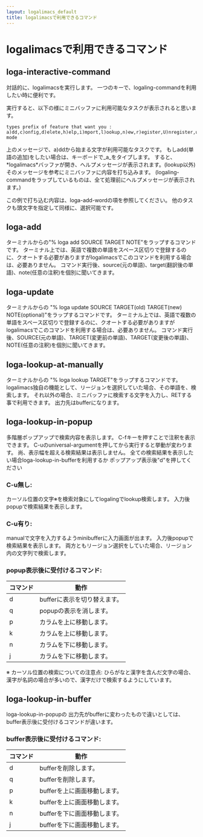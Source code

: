 ```yaml
---
layout: logalimacs_default
title: logalimacsで利用できるコマンド
---
```


# logalimacsで利用できるコマンド

## loga-interactive-command
対話的に、logalimacsを実行します。
一つのキーで、logaling-commandを利用したい時に便利です。


実行すると、以下の様にミニバッファに利用可能なタスクが表示されると思います。

    types prefix of feature that want you :
    a)dd,c)onfig,d)elete,h)elp,i)mport,l)ookup,n)ew,r)egister,U)nregister,u)pdate,v)ersion,f)ly-mode

上のメッセージで、a)ddから始まる文字が利用可能なタスクです。
もしadd(単語の追加)をしたい場合は、キーボードで_a_をタイプします。
すると、\*logalimacs\*バッファが開き、へルプメッセージが表示されます。(lookup以外)
そのメッセージを参考にミニバッファに内容を打ち込みます。
(logaling-commandをラップしているものは、全て処理前にヘルプメッセージが表示されます。)

この例で打ち込む内容は、loga-add-wordの項を参照してください。
他のタスクも頭文字を指定して同様に、選択可能です。

## loga-add
ターミナルからの"% loga add SOURCE TARGET NOTE"をラップするコマンドです。
ターミナル上では、英語で複数の単語をスペース区切りで登録するのに、クオートする必要がありますがlogalimacsでこのコマンドを利用する場合は、必要ありません。
コマンド実行後、source(元の単語)、target(翻訳後の単語)、note(任意の注釈)を個別に聞いてきます。

## loga-update
ターミナルからの "% loga update SOURCE TARGET(old) TARGET(new) NOTE(optional)"をラップするコマンドです。
ターミナル上では、英語で複数の単語をスペース区切りで登録するのに、クオートする必要がありますがlogalimacsでこのコマンドを利用する場合は、必要ありません。
コマンド実行後、SOURCE(元の単語)、TARGET(変更前の単語)、TARGET(変更後の単語)、NOTE(任意の注釈)を個別に聞いてきます。

## loga-lookup-at-manually
ターミナルからの "% loga lookup TARGET"をラップするコマンドです。
logalimacs独自の機能として、リージョンを選択していた場合、その単語を、検索します。
それ以外の場合、ミニバッファに検索する文字を入力し、RETする事で利用できます。
出力先はbufferになります。

## loga-lookup-in-popup
多階層ポップアップで検索内容を表示します。
C-fキーを押すことで注釈を表示できます。
C-uのuniversal-argumentを押してから実行すると挙動が変わります。
尚、表示幅を超える検索結果は表示しません。
全ての検索結果を表示したい場合loga-lookup-in-bufferを利用するか
ポップアップ表示後"d"を押してください

### C-u無し:
カーソル位置の文字※を検索対象にしてlogalingでlookup検索します。
入力後popupで検索結果を表示します。

### C-u有り:
manualで文字を入力するようminibufferに入力画面が出ます。
入力後popupで検索結果を表示します。
両方ともリージョン選択をしていた場合、リージョン内の文字列で検索します。

### popup表示後に受付けるコマンド:

コマンド | 動作
--------|------
d | bufferに表示を切り替えます。
q | popupの表示を消します。
p | カラムを上に移動します。
k | カラムを上に移動します。
n | カラムを下に移動します。
j | カラムを下に移動します。

※ カーソル位置の検索についての注意点:
ひらがなと漢字を含んだ文字の場合、漢字が名詞の場合が多いので、漢字だけで検索するようにしています。

## loga-lookup-in-buffer
loga-lookup-in-popupの
出力先がbufferに変わったもので違いとしては、
buffer表示後に受付けるコマンドが違います。

### buffer表示後に受付けるコマンド:

コマンド | 動作
--------|------
d | bufferを削除します。
q | bufferを削除します。
p | bufferを上に画面移動します。
k | bufferを上に画面移動します。
n | bufferを下に画面移動します。
j | bufferを下に画面移動します。

<!-- ## loga-fly-mode -->
<!-- logalimacs独自の機能で、カーソル位置にある単語を`loga lookup (検索)`します。 -->
<!-- (空白では、その位置より左側の単語になります。) -->
<!-- この機能は、通常はoffで`loga-interactive-command`から実行するか、`M-x loga-fly-mode`または、任意のキーバインドで実行する事で、onとoffをトグルできます。 -->

<!-- ## loga-get-flymake-error -->
<!-- 実行するとflymakeでのエラーをlogalimacsバッファに出力します。 -->
